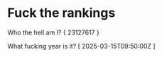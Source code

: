 # Fuck the rankings

Who the hell am I?
{ 23127617 }

What fucking year is it?
[ 2025-03-15T09:50:00Z ]
